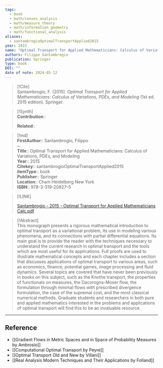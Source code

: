 ```yaml
---
tags:
  - book
  - math/convex_analysis
  - math/measure_theory
  - math/information_geometry
  - math/functional_analysis
aliases:
  - santambrogioOptimalTransportApplied2015
year: 2015
name: "Optimal Transport for Applied Mathematicians: Calculus of Variations, PDEs, and Modeling"
authors: Filippo Santambrogio
publication: Springer
type: book
DOI: ""
date of note: 2024-05-12
---
```


> [!Cite]  
> Santambrogio, F. (2015). _Optimal Transport for Applied Mathematicians: Calculus of Variations, PDEs, and Modeling_ (1st ed. 2015 edition). Springer.

>[!Synth]  
>**Contribution**::  
>  
>**Related**::   
>  
  
>[!md]  
> **FirstAuthor**:: Santambrogio, Filippo  
~  
> **Title**:: Optimal Transport for Applied Mathematicians: Calculus of Variations, PDEs, and Modeling  
> **Year**:: 2015  
> **Citekey**:: santambrogioOptimalTransportApplied2015  
> **itemType**:: book  
> **Publisher**:: Springer  
> **Location**:: Cham Heidelberg New York  
> **ISBN**:: 978-3-319-20827-5  

> [!LINK]  
> 
> [Santambrogio - 2015 - Optimal Transport for Applied Mathematicians Calc.pdf](file:///home/lukexie/Documents/Papers/storage/HSARVTNZ/Santambrogio%20-%202015%20-%20Optimal%20Transport%20for%20Applied%20Mathematicians%20Calc.pdf) 
>  

> [!Abstract]  
> This monograph presents a rigorous mathematical introduction to optimal transport as a variational problem, its use in modeling various phenomena, and its connections with partial differential equations. Its main goal is to provide the reader with the techniques necessary to understand the current research in optimal transport and the tools which are most useful for its applications. Full proofs are used to illustrate mathematical concepts and each chapter includes a section that discusses applications of optimal transport to various areas, such as economics, finance, potential games, image processing and fluid dynamics. Several topics are covered that have never been previously in books on this subject, such as the Knothe transport, the properties of functionals on measures, the Dacorogna-Moser flow, the formulation through minimal flows with prescribed divergence formulation, the case of the supremal cost, and the most classical numerical methods. Graduate students and researchers in both pure and applied mathematics interested in the problems and applications of optimal transport will find this to be an invaluable resource.  


-----
## Reference


- [[Gradient Flows in Metric Spaces and in Space of Probability Measures by Ambrosio]]
- [[Computational Optimal Transport by Peyre]]
- [[Optimal Transport Old and New by Villani]]
- [[Real Analysis Modern Techniques and Their Applications by Folland]]